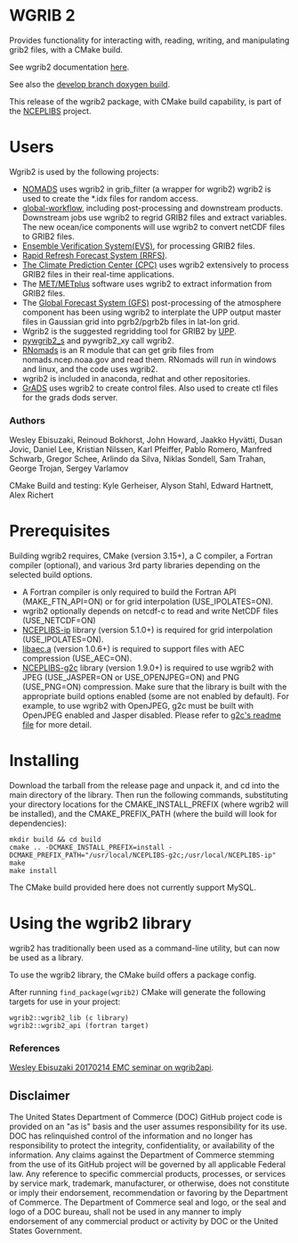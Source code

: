 # WGRIB 2

Provides functionality for interacting with, reading, writing, and
manipulating grib2 files, with a CMake build.

See wgrib2 documentation
[here](https://www.cpc.ncep.noaa.gov/products/wesley/wgrib2/).

See also the [develop branch doxygen
build](https://noaa-emc.github.io/wgrib2).

This release of the wgrib2 package, with CMake build capability, is
part of the [NCEPLIBS](https://github.com/NOAA-EMC/NCEPLIBS) project.

# Users

Wgrib2 is used by the following projects:
* [NOMADS](nomads.ncep.noaa.gov) uses wgrib2 in grib_filter (a wrapper for
   wgrib2) wgrib2 is used to create the *.idx files for random access.
* [global-workflow](https://github.com/NOAA-EMC/global-workflow/),
  including post-processing and downstream products. Downstream jobs
  use wgrib2 to regrid GRIB2 files and extract variables. The new
  ocean/ice components will use wgrib2 to convert netCDF files to
  GRIB2 files.
* [Ensemble Verification
  System(EVS)](https://github.com/NOAA-EMC/EVS), for processing GRIB2
  files.
* [Rapid Refresh Forecast System
  (RRFS)](https://gsl.noaa.gov/focus-areas/unified_forecast_system/rrfs).
* [The Climate Prediction Center
  (CPC)](https://www.cpc.ncep.noaa.gov/) uses wgrib2 extensively to
  process GRIB2 files in their real-time applications.
* The [MET/METplus](https://dtcenter.org/community-code/metplus)
  software uses wgrib2 to extract information from GRIB2 files.
* The [Global Forecast System
  (GFS)](https://www.ncei.noaa.gov/products/weather-climate-models/global-forecast)
  post-processing of the atmosphere component has been using wgrib2 to
  interplate the UPP output master files in Gaussian grid into
  pgrb2/pgrb2b files in lat-lon grid.
* Wgrib2 is the suggested regridding tool for GRIB2 by
  [UPP](https://github.com/NOAA-EMC/UPP).
* [pywgrib2_s](https://www.cpc.ncep.noaa.gov/products/wesley/wgrib2/pywgrib2_s.html)
  and pywgrib2_xy call wgrib2.
* [RNomads](https://cran.r-project.org/web/packages/rNOMADS/rNOMADS.pdf)
  is an R module that can get grib files from nomads.ncep.noaa.gov and
  read them. RNomads will run in windows and linux, and the code uses
  wgrib2.
* wgrib2 is included in anaconda, redhat and other repositories.
* [GrADS](http://cola.gmu.edu/grads/) uses wgrib2 to create control
  files. Also used to create ctl files for the grads dods server.

### Authors

Wesley Ebisuzaki, Reinoud Bokhorst, John Howard, Jaakko Hyvätti, Dusan
Jovic, Daniel Lee, Kristian Nilssen, Karl Pfeiffer, Pablo Romero,
Manfred Schwarb, Gregor Schee, Arlindo da Silva, Niklas Sondell, Sam
Trahan, George Trojan, Sergey Varlamov

CMake Build and testing: Kyle Gerheiser, Alyson Stahl, Edward
Hartnett, Alex Richert

# Prerequisites

Building wgrib2 requires, CMake (version 3.15+), a C compiler, a Fortran compiler
(optional), and various 3rd party libraries depending on the selected build options.

- A Fortran compiler is only required to build the Fortran API (MAKE_FTN_API=ON) or for grid interpolation (USE_IPOLATES=ON).
- wgrib2 optionally depends on netcdf-c to read and write NetCDF files (USE_NETCDF=ON)
- [NCEPLIBS-ip](https://github.com/NOAA-EMC/NCEPLIBS-ip) library (version 5.1.0+) is required for grid interpolation (USE_IPOLATES=ON).
- [libaec.a](https://gitlab.dkrz.de/k202009/libaec) (version 1.0.6+) is required to support files with AEC compression (USE_AEC=ON). 
- [NCEPLIBS-g2c](https://github.com/NOAA-EMC/NCEPLIBS-g2c) library (version 1.9.0+) is required to use wgrib2 with JPEG (USE_JASPER=ON or USE_OPENJPEG=ON) and PNG (USE_PNG=ON) compression. Make sure that the library is built with the appropriate build options enabled (some are not enabled by default). For example, to use wgrib2 with OpenJPEG, g2c must be built with OpenJPEG enabled and Jasper disabled. Please refer to [g2c's readme file](https://github.com/NOAA-EMC/NCEPLIBS-g2c?tab=readme-ov-file) for more detail.


# Installing

Download the tarball from the release page and unpack it, and cd into the main directory of the library. Then run the following commands, substituting your directory locations for the CMAKE_INSTALL_PREFIX (where wgrib2 will be installed), and the CMAKE_PREFIX_PATH (where the build will look for dependencies):

```
mkdir build && cd build
cmake .. -DCMAKE_INSTALL_PREFIX=install -DCMAKE_PREFIX_PATH="/usr/local/NCEPLIBS-g2c;/usr/local/NCEPLIBS-ip"
make
make install
```

The CMake build provided here does not currently support MySQL.

# Using the wgrib2 library

wgrib2 has traditionally been used as a command-line utility, but can now be used as a library.

To use the wgrib2 library, the CMake build offers a package config.

After running `find_package(wgrib2)` CMake will generate the following
targets for use in your project:

```
wgrib2::wgrib2_lib (c library)
wgrib2::wgrib2_api (fortran target)
```

### References

[Wesley Ebisuzaki 20170214 EMC seminar on
wgrib2api](https://www.youtube.com/watch?v=udbxfC1V2DI).

## Disclaimer

The United States Department of Commerce (DOC) GitHub project code is
provided on an "as is" basis and the user assumes responsibility for
its use. DOC has relinquished control of the information and no longer
has responsibility to protect the integrity, confidentiality, or
availability of the information. Any claims against the Department of
Commerce stemming from the use of its GitHub project will be governed
by all applicable Federal law. Any reference to specific commercial
products, processes, or services by service mark, trademark,
manufacturer, or otherwise, does not constitute or imply their
endorsement, recommendation or favoring by the Department of
Commerce. The Department of Commerce seal and logo, or the seal and
logo of a DOC bureau, shall not be used in any manner to imply
endorsement of any commercial product or activity by DOC or the United
States Government.
